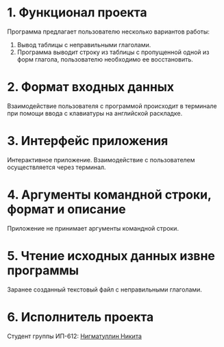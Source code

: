 # **1. Функционал проекта**
Программа предлагает пользователю несколько вариантов работы:

1. Вывод таблицы с неправильными глаголами.
2. Программа выводит строку из таблицы с пропущенной одной из форм глагола, пользователю необходимо ее восстановить.

# **2. Формат входных данных**
Взаимодействие пользователя с программой происходит в терминале при помощи ввода с клавиатуры на английской раскладке.

# **3. Интерфейс приложения**
Интерактивное приложение. Взаимодействие с пользователем осуществляется через терминал.

# **4. Аргументы командной строки, формат и описание**
Приложение не принимает аргументы командной строки.

# **5. Чтение исходных данных извне программы**
Заранее созданный текстовый файл с неправильными глаголами.

# **6. Исполнитель проекта**
Студент группы ИП-612: [Нигматуллин Никита](nigmatullin.nv@gmail.com)